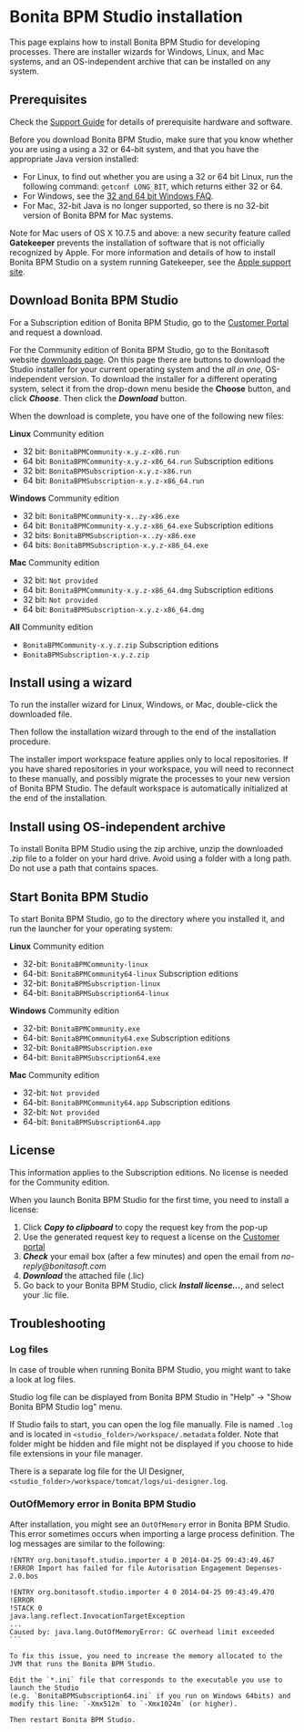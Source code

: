 # Bonita BPM Studio installation

This page explains how to install Bonita BPM Studio for developing processes. There are installer wizards for Windows, Linux, and Mac systems, and an OS-independent archive that can be installed on any system.

## Prerequisites

Check the [Support Guide](https://customer.bonitasoft.com/support-policies) for details of prerequisite hardware and software.

Before you download Bonita BPM Studio, make sure that you know whether you are using a using a 32 or 64-bit system, and that you have the appropriate Java version installed:

* For Linux, to find out whether you are using a 32 or 64 bit Linux, run the following command: `getconf LONG_BIT`, which returns either 32 or 64\.
* For Windows, see the [32 and 64 bit Windows FAQ](http://windows.microsoft.com/en-us/windows/32-bit-and-64-bit-windows).
* For Mac, 32-bit Java is no longer supported, so there is no 32-bit version of Bonita BPM for Mac systems.

Note for Mac users of OS X 10.7.5 and above: a new security feature called **Gatekeeper** prevents the installation of software that is not officially recognized by Apple.
For more information and details of how to install Bonita BPM Studio on a system running Gatekeeper, see the [Apple support site](https://support.apple.com/en-us/HT202491).

## Download Bonita BPM Studio

For a Subscription edition of Bonita BPM Studio, go to the [Customer Portal](https://customer.bonitasoft.com/download/request) and request a download.

For the Community edition of Bonita BPM Studio, go to the Bonitasoft website [downloads page](http://www.bonitasoft.com/downloads-v2). 
On this page there are buttons to download the Studio installer for your current operating system and the _all in one_, OS-independent version. 
To download the installer for a different operating system, select it from the drop-down menu beside the **Choose** button, and click **_Choose_**. 
Then click the **_Download_** button.

When the download is complete, you have one of the following new files:

**Linux**
Community edition
- 32 bit:  `BonitaBPMCommunity-x.y.z-x86.run`
- 64 bit: `BonitaBPMCommunity-x.y.z-x86_64.run`
Subscription editions
- 32 bit: `BonitaBPMSubscription-x.y.z-x86.run`
- 64 bit: `BonitaBPMSubscription-x.y.z-x86_64.run`

**Windows**
Community edition
- 32 bit: `BonitaBPMCommunity-x..zy-x86.exe`
- 64 bit: `BonitaBPMCommunity-x.y.z-x86_64.exe`
Subscription editions
- 32 bits: `BonitaBPMSubscription-x..zy-x86.exe`
- 64 bits: `BonitaBPMSubscription-x.y.z-x86_64.exe`

**Mac**
Community edition
- 32 bit: `Not provided`
- 64 bit: `BonitaBPMCommunity-x.y.z-x86_64.dmg`
Subscription editions
- 32 bit: `Not provided`
- 64 bit: `BonitaBPMSubscription-x.y.z-x86_64.dmg`

**All**
Community edition
- `BonitaBPMCommunity-x.y.z.zip`
Subscription editions
- `BonitaBPMSubscription-x.y.z.zip`

## Install using a wizard

To run the installer wizard for Linux, Windows, or Mac, double-click the downloaded file.

Then follow the installation wizard through to the end of the installation procedure.

The installer import workspace feature applies only to local repositories. 
If you have shared repositories in your workspace, you will need to reconnect to these manually, and possibly migrate the processes to your new version of Bonita BPM Studio. 
The default workspace is automatically initialized at the end of the installation.

## Install using OS-independent archive

To install Bonita BPM Studio using the zip archive, unzip the downloaded .zip file to a folder on your hard drive. Avoid using a folder with a long path. Do not use a path that contains spaces.

## Start Bonita BPM Studio

To start Bonita BPM Studio, go to the directory where you installed it, and run the launcher for your operating system:

**Linux**
Community edition
- 32-bit: `BonitaBPMCommunity-linux`
- 64-bit: `BonitaBPMCommunity64-linux`
Subscription editions
- 32-bit: `BonitaBPMSubscription-linux`
- 64-bit: `BonitaBPMSubscription64-linux`

**Windows**
Community edition
- 32-bit: `BonitaBPMCommunity.exe`
- 64-bit: `BonitaBPMCommunity64.exe`
Subscription editions
- 32-bit: `BonitaBPMSubscription.exe`
- 64-bit: `BonitaBPMSubscription64.exe`

**Mac**
Community edition
- 32-bit: `Not provided`
- 64-bit: `BonitaBPMCommunity64.app`
Subscription editions
- 32-bit: `Not provided`
- 64-bit: `BonitaBPMSubscription64.app`

## License

This information applies to the Subscription editions. No license is needed for the Community edition.

When you launch Bonita BPM Studio for the first time, you need to install a license:

1. Click _**Copy to clipboard**_ to copy the request key from the pop-up
2. Use the generated request key to request a license on the [Customer portal](https://customer.bonitasoft.com/license/request)
3. _**Check**_ your email box (after a few minutes) and open the email from _no-reply@bonitasoft.com_
4. _**Download**_ the attached file (.lic)
5. Go back to your Bonita BPM Studio, click _**Install license...**_, and select your .lic file.

## Troubleshooting

### Log files

In case of trouble when running Bonita BPM Studio, you might want to take a look at log files.

Studio log file can be displayed from Bonita BPM Studio in "Help" -\> "Show Bonita BPM Studio log" menu.

If Studio fails to start, you can open the log file manually. File is named `.log` and is located in `<studio_folder>/workspace/.metadata` folder.
Note that folder might be hidden and file might not be displayed if you choose to hide file extensions in your file manager.

There is a separate log file for the UI Designer, `<studio_folder>/workspace/tomcat/logs/ui-designer.log`.

### OutOfMemory error in Bonita BPM Studio

After installation, you might see an `OutOfMemory` error in Bonita BPM Studio.
This error sometimes occurs when importing a large process definition.
The log messages are similar to the following:

````logs
!ENTRY org.bonitasoft.studio.importer 4 0 2014-04-25 09:43:49.467
!ERROR Import has failed for file Autorisation Engagement Depenses-2.0.bos

!ENTRY org.bonitasoft.studio.importer 4 0 2014-04-25 09:43:49.470
!ERROR 
!STACK 0
java.lang.reflect.InvocationTargetException
...
Caused by: java.lang.OutOfMemoryError: GC overhead limit exceeded
```

To fix this issue, you need to increase the memory allocated to the JVM that runs the Bonita BPM Studio.

Edit the `*.ini` file that corresponds to the executable you use to launch the Studio 
(e.g. `BonitaBPMSubscription64.ini` if you run on Windows 64bits) and modify this line: `-Xmx512m` to `-Xmx1024m` (or higher).

Then restart Bonita BPM Studio.
